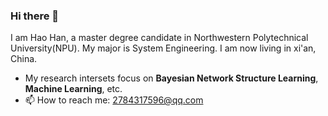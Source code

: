 ### Hi there 👋
I am Hao Han, a master degree candidate in Northwestern Polytechnical University(NPU). My major is System Engineering.
I am now living in xi'an, China.
- My research intersets focus on **Bayesian Network Structure Learning**, **Machine Learning**, etc.
- 📫 How to reach me: 2784317596@qq.com

<!--
**HaoHan1997/HaoHan1997** is a ✨ _special_ ✨ repository because its `README.md` (this file) appears on your GitHub profile.

Here are some ideas to get you started:

- 🔭 I’m currently working on ...
- 🌱 I’m currently learning ...
- 👯 I’m looking to collaborate on ...
- 🤔 I’m looking for help with ...
- 💬 Ask me about ...
- 📫 How to reach me: 2784317596@qq.com
- 😄 Pronouns: ...
- ⚡ Fun fact: ...
-->
